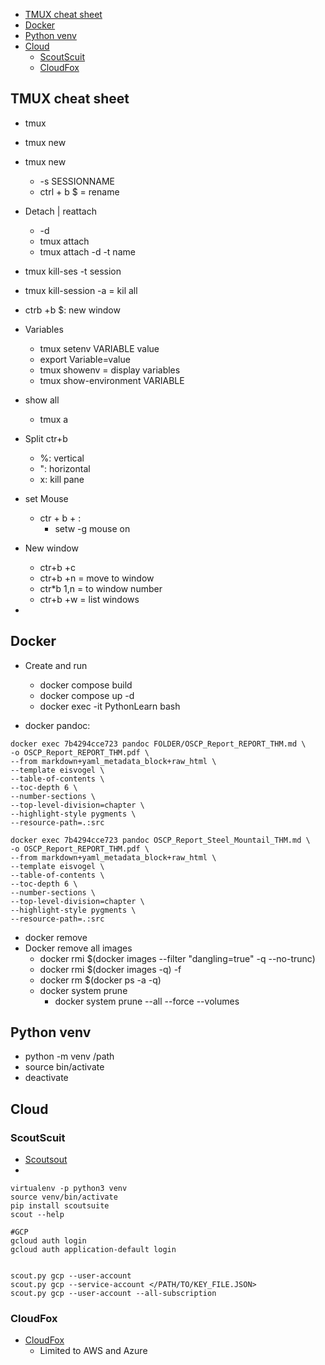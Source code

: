- [TMUX cheat sheet](#tmux-cheat-sheet)
- [Docker](#docker)
- [Python venv](#python-venv)
- [Cloud](#cloud)
  - [ScoutScuit](#scoutscuit)
  - [CloudFox](#cloudfox)

## TMUX cheat sheet
- tmux
- tmux new
  
- tmux new
  - -s SESSIONNAME
  - ctrl + b $ = rename

- Detach | reattach
  - -d
  - tmux attach 
  - tmux attach -d -t name

- tmux kill-ses -t session
- tmux kill-session -a = kil all

- ctrb +b $: new window

- Variables
	- tmux setenv VARIABLE value
	- export Variable=value
	- tmux showenv = display variables
	-  tmux show-environment VARIABLE
- show all
  - tmux a

- Split ctr+b
  - %: vertical
  - ": horizontal
  - x: kill pane

- set Mouse
  - ctr + b + :
    - setw -g mouse on

- New window
  - ctr+b +c
  - ctr+b +n = move to window
  - ctr*b 1,n = to window number
  - ctr+b +w = list windows
  
- 
## Docker
- Create and run
  - docker compose build
  - docker compose up -d
  - docker exec -it PythonLearn bash

- docker pandoc:
```
docker exec 7b4294cce723 pandoc FOLDER/OSCP_Report_REPORT_THM.md \
-o OSCP_Report_REPORT_THM.pdf \
--from markdown+yaml_metadata_block+raw_html \
--template eisvogel \
--table-of-contents \
--toc-depth 6 \
--number-sections \
--top-level-division=chapter \
--highlight-style pygments \
--resource-path=.:src

docker exec 7b4294cce723 pandoc OSCP_Report_Steel_Mountail_THM.md \
-o OSCP_Report_REPORT_THM.pdf \
--from markdown+yaml_metadata_block+raw_html \
--template eisvogel \
--table-of-contents \
--toc-depth 6 \
--number-sections \
--top-level-division=chapter \
--highlight-style pygments \
--resource-path=.:src
```

- docker remove
- Docker remove all images
  - docker rmi $(docker images --filter "dangling=true" -q --no-trunc)
  - docker rmi $(docker images -q) -f
  - docker rm $(docker ps -a -q)
  - docker system prune
    - docker system prune --all --force --volumes


## Python venv
- python -m venv /path
- source bin/activate
- deactivate
  
## Cloud
### ScoutScuit
- [Scoutsout](https://github.com/nccgroup/ScoutSuite)
- 
```
virtualenv -p python3 venv
source venv/bin/activate
pip install scoutsuite
scout --help

#GCP
gcloud auth login
gcloud auth application-default login


scout.py gcp --user-account
scout.py gcp --service-account </PATH/TO/KEY_FILE.JSON>
scout.py gcp --user-account --all-subscription
```

### CloudFox
- [CloudFox](https://github.com/BishopFox/cloudfox)
  - Limited to AWS and Azure